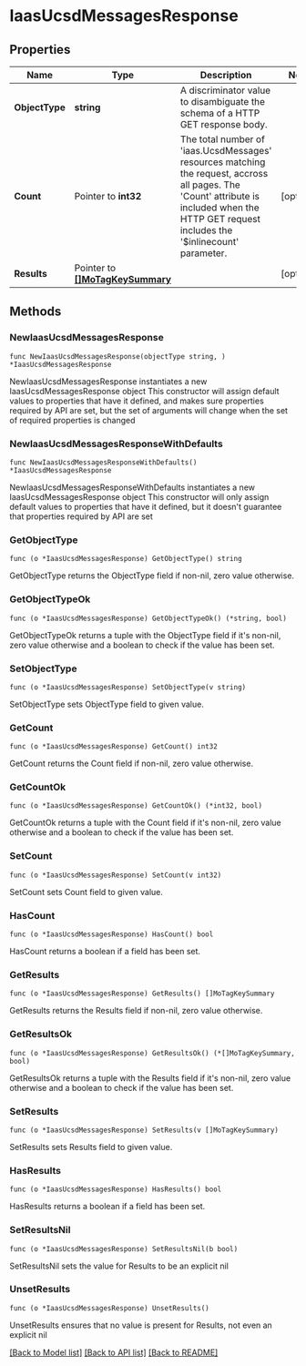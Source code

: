 # IaasUcsdMessagesResponse

## Properties

Name | Type | Description | Notes
------------ | ------------- | ------------- | -------------
**ObjectType** | **string** | A discriminator value to disambiguate the schema of a HTTP GET response body. | 
**Count** | Pointer to **int32** | The total number of &#39;iaas.UcsdMessages&#39; resources matching the request, accross all pages. The &#39;Count&#39; attribute is included when the HTTP GET request includes the &#39;$inlinecount&#39; parameter. | [optional] 
**Results** | Pointer to [**[]MoTagKeySummary**](MoTagKeySummary.md) |  | [optional] 

## Methods

### NewIaasUcsdMessagesResponse

`func NewIaasUcsdMessagesResponse(objectType string, ) *IaasUcsdMessagesResponse`

NewIaasUcsdMessagesResponse instantiates a new IaasUcsdMessagesResponse object
This constructor will assign default values to properties that have it defined,
and makes sure properties required by API are set, but the set of arguments
will change when the set of required properties is changed

### NewIaasUcsdMessagesResponseWithDefaults

`func NewIaasUcsdMessagesResponseWithDefaults() *IaasUcsdMessagesResponse`

NewIaasUcsdMessagesResponseWithDefaults instantiates a new IaasUcsdMessagesResponse object
This constructor will only assign default values to properties that have it defined,
but it doesn't guarantee that properties required by API are set

### GetObjectType

`func (o *IaasUcsdMessagesResponse) GetObjectType() string`

GetObjectType returns the ObjectType field if non-nil, zero value otherwise.

### GetObjectTypeOk

`func (o *IaasUcsdMessagesResponse) GetObjectTypeOk() (*string, bool)`

GetObjectTypeOk returns a tuple with the ObjectType field if it's non-nil, zero value otherwise
and a boolean to check if the value has been set.

### SetObjectType

`func (o *IaasUcsdMessagesResponse) SetObjectType(v string)`

SetObjectType sets ObjectType field to given value.


### GetCount

`func (o *IaasUcsdMessagesResponse) GetCount() int32`

GetCount returns the Count field if non-nil, zero value otherwise.

### GetCountOk

`func (o *IaasUcsdMessagesResponse) GetCountOk() (*int32, bool)`

GetCountOk returns a tuple with the Count field if it's non-nil, zero value otherwise
and a boolean to check if the value has been set.

### SetCount

`func (o *IaasUcsdMessagesResponse) SetCount(v int32)`

SetCount sets Count field to given value.

### HasCount

`func (o *IaasUcsdMessagesResponse) HasCount() bool`

HasCount returns a boolean if a field has been set.

### GetResults

`func (o *IaasUcsdMessagesResponse) GetResults() []MoTagKeySummary`

GetResults returns the Results field if non-nil, zero value otherwise.

### GetResultsOk

`func (o *IaasUcsdMessagesResponse) GetResultsOk() (*[]MoTagKeySummary, bool)`

GetResultsOk returns a tuple with the Results field if it's non-nil, zero value otherwise
and a boolean to check if the value has been set.

### SetResults

`func (o *IaasUcsdMessagesResponse) SetResults(v []MoTagKeySummary)`

SetResults sets Results field to given value.

### HasResults

`func (o *IaasUcsdMessagesResponse) HasResults() bool`

HasResults returns a boolean if a field has been set.

### SetResultsNil

`func (o *IaasUcsdMessagesResponse) SetResultsNil(b bool)`

 SetResultsNil sets the value for Results to be an explicit nil

### UnsetResults
`func (o *IaasUcsdMessagesResponse) UnsetResults()`

UnsetResults ensures that no value is present for Results, not even an explicit nil

[[Back to Model list]](../README.md#documentation-for-models) [[Back to API list]](../README.md#documentation-for-api-endpoints) [[Back to README]](../README.md)


